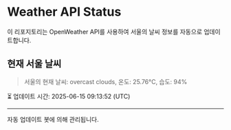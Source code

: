 
# Weather API Status

이 리포지토리는 OpenWeather API를 사용하여 서울의 날씨 정보를 자동으로 업데이트합니다.

## 현재 서울 날씨
> 서울의 현재 날씨: overcast clouds, 온도: 25.76°C, 습도: 94%

⏳ 업데이트 시간: 2025-06-15 09:13:52 (UTC)

---
자동 업데이트 봇에 의해 관리됩니다.
